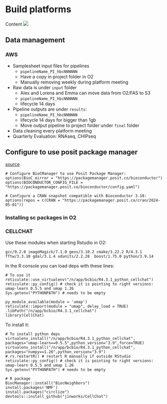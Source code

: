 # Build platforms

Content ![](https://img.shields.io/badge/status-WorkInProgress-yellow)


## Data management

### AWS 

- Samplesheet input files for pipelines
    - `pipelineName_PI_hbcNNNNNN`
    - Have a copy in project folder in O2
    - Manually removing weekly during platform meeting
- Raw data is under `input` folder 
    - Alex and Lorena and Emma can move data from O2/FAS to S3
    - `pipelineName_PI_hbcNNNNNN`
    - lifecycle 14 days
- Pipeline outputs are under `results`:
    - `pipelineName_PI_hbcNNNNNN`
    - lifecycle 14 days for bigger than 1gb
    - Move output pipeline to project folder under `final` folder
- Data cleaning every platform meeting
- Quarterly Evaluation: RNAseq, CHIPseq

## Configure to use posit package manager

[source](https://packagemanager.posit.co/client/#/repos/bioconductor/setup?bioconductor_version=3.18)

```
# Configure BioCManager to use Posit Package Manager:
options(BioC_mirror = "https://packagemanager.posit.co/bioconductor")
options(BIOCONDUCTOR_CONFIG_FILE = "https://packagemanager.posit.co/bioconductor/config.yaml")

# Configure a CRAN snapshot compatible with Bioconductor 3.18:
options(repos = c(CRAN = "https://packagemanager.posit.co/cran/2024-05-01"))
```

### Installing sc packages in O2

### CELLCHAT

Use these modules when starting Rstudio in O2:

```
gcc/9.2.0 imageMagick/7.1.0 geos/3.10.2 cmake/3.22.2 R/4.3.1 fftw/3.3.10 gdal/3.1.4 udunits/2.2.28  boost/1.75.0 python/3.9.14
```

In the R console you can load deps with these lines:

```
# To use it
reticulate::use_virtualenv("/n/app/bcbio/R4.3.1_python_cellchat")
reticulate::py_config() # check it is pointing to right versions: umap-learn 0.5.5 and umap 1.26
Sys.getenv("PYTHONPATH") # needs to be empty

py_module_available(module = 'umap')
reticulate::import(module = "umap", delay_load = TRUE)
.libPath("/n/app/bcbio/R4.3.1_cellchat")
library(CellChat)
```

To install it:

```
# To install python deps
virtualenv_install("/n/app/bcbio/R4.3.1_python_cellchat", packages="umap-learn==0.5.5",python_version="3.9",force=TRUE)
virtualenv_install("/n/app/bcbio/R4.3.1_python_cellchat", packages="numpy==1.26",python_version="3.9")
#.rs.restartR() # restart R manually if outside RStudio
reticulate::py_config() # check it is pointing to right versions: umap-learn 0.5.5 and umap 1.26
Sys.getenv("PYTHONPATH") # needs to be empty

# R package
BiocManager::install("BiocNeighbors")
install.packages('NMF')
install.packages("circlize")
devtools::install_github("jinworks/CellChat")
```